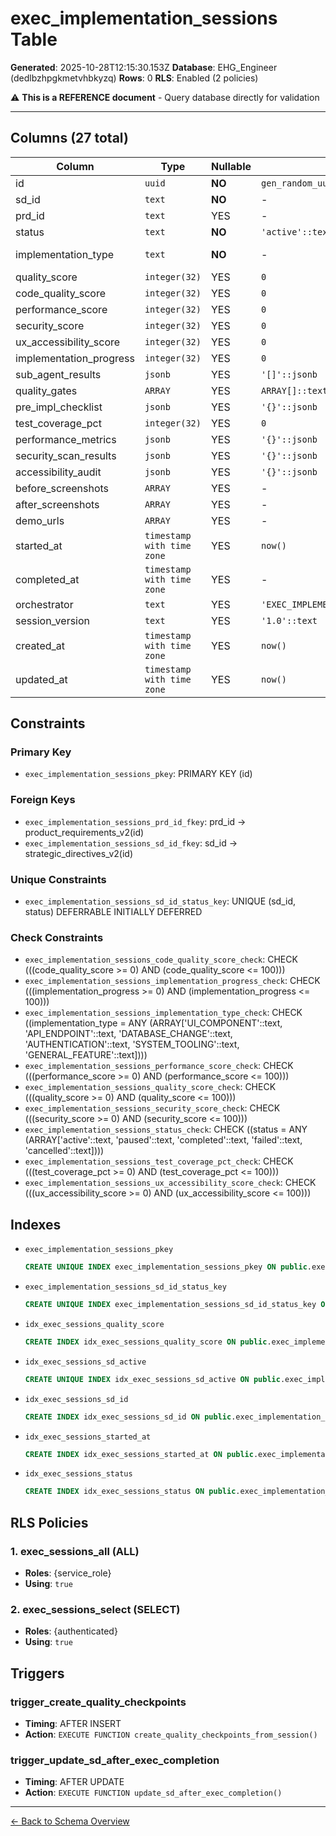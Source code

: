 # exec_implementation_sessions Table

**Generated**: 2025-10-28T12:15:30.153Z
**Database**: EHG_Engineer (dedlbzhpgkmetvhbkyzq)
**Rows**: 0
**RLS**: Enabled (2 policies)

⚠️ **This is a REFERENCE document** - Query database directly for validation

---

## Columns (27 total)

| Column | Type | Nullable | Default | Description |
|--------|------|----------|---------|-------------|
| id | `uuid` | **NO** | `gen_random_uuid()` | - |
| sd_id | `text` | **NO** | - | - |
| prd_id | `text` | YES | - | - |
| status | `text` | **NO** | `'active'::text` | - |
| implementation_type | `text` | **NO** | - | Type of implementation: UI_COMPONENT/API_ENDPOINT/DATABASE_CHANGE/AUTHENTICATION/SYSTEM_TOOLING/GENERAL_FEATURE |
| quality_score | `integer(32)` | YES | `0` | Overall implementation quality score (0-100) |
| code_quality_score | `integer(32)` | YES | `0` | Code quality domain score (0-100) |
| performance_score | `integer(32)` | YES | `0` | Performance domain score (0-100) |
| security_score | `integer(32)` | YES | `0` | Security domain score (0-100) |
| ux_accessibility_score | `integer(32)` | YES | `0` | UX/Accessibility domain score (0-100) |
| implementation_progress | `integer(32)` | YES | `0` | - |
| sub_agent_results | `jsonb` | YES | `'[]'::jsonb` | JSON array of sub-agent activation results |
| quality_gates | `ARRAY` | YES | `ARRAY[]::text[]` | Array of required quality gates for implementation |
| pre_impl_checklist | `jsonb` | YES | `'{}'::jsonb` | - |
| test_coverage_pct | `integer(32)` | YES | `0` | - |
| performance_metrics | `jsonb` | YES | `'{}'::jsonb` | - |
| security_scan_results | `jsonb` | YES | `'{}'::jsonb` | - |
| accessibility_audit | `jsonb` | YES | `'{}'::jsonb` | - |
| before_screenshots | `ARRAY` | YES | - | - |
| after_screenshots | `ARRAY` | YES | - | - |
| demo_urls | `ARRAY` | YES | - | - |
| started_at | `timestamp with time zone` | YES | `now()` | - |
| completed_at | `timestamp with time zone` | YES | - | - |
| orchestrator | `text` | YES | `'EXEC_IMPLEMENTATION_EXCELLENCE_ORCHESTRATOR_v1.0'::text` | - |
| session_version | `text` | YES | `'1.0'::text` | - |
| created_at | `timestamp with time zone` | YES | `now()` | - |
| updated_at | `timestamp with time zone` | YES | `now()` | - |

## Constraints

### Primary Key
- `exec_implementation_sessions_pkey`: PRIMARY KEY (id)

### Foreign Keys
- `exec_implementation_sessions_prd_id_fkey`: prd_id → product_requirements_v2(id)
- `exec_implementation_sessions_sd_id_fkey`: sd_id → strategic_directives_v2(id)

### Unique Constraints
- `exec_implementation_sessions_sd_id_status_key`: UNIQUE (sd_id, status) DEFERRABLE INITIALLY DEFERRED

### Check Constraints
- `exec_implementation_sessions_code_quality_score_check`: CHECK (((code_quality_score >= 0) AND (code_quality_score <= 100)))
- `exec_implementation_sessions_implementation_progress_check`: CHECK (((implementation_progress >= 0) AND (implementation_progress <= 100)))
- `exec_implementation_sessions_implementation_type_check`: CHECK ((implementation_type = ANY (ARRAY['UI_COMPONENT'::text, 'API_ENDPOINT'::text, 'DATABASE_CHANGE'::text, 'AUTHENTICATION'::text, 'SYSTEM_TOOLING'::text, 'GENERAL_FEATURE'::text])))
- `exec_implementation_sessions_performance_score_check`: CHECK (((performance_score >= 0) AND (performance_score <= 100)))
- `exec_implementation_sessions_quality_score_check`: CHECK (((quality_score >= 0) AND (quality_score <= 100)))
- `exec_implementation_sessions_security_score_check`: CHECK (((security_score >= 0) AND (security_score <= 100)))
- `exec_implementation_sessions_status_check`: CHECK ((status = ANY (ARRAY['active'::text, 'paused'::text, 'completed'::text, 'failed'::text, 'cancelled'::text])))
- `exec_implementation_sessions_test_coverage_pct_check`: CHECK (((test_coverage_pct >= 0) AND (test_coverage_pct <= 100)))
- `exec_implementation_sessions_ux_accessibility_score_check`: CHECK (((ux_accessibility_score >= 0) AND (ux_accessibility_score <= 100)))

## Indexes

- `exec_implementation_sessions_pkey`
  ```sql
  CREATE UNIQUE INDEX exec_implementation_sessions_pkey ON public.exec_implementation_sessions USING btree (id)
  ```
- `exec_implementation_sessions_sd_id_status_key`
  ```sql
  CREATE UNIQUE INDEX exec_implementation_sessions_sd_id_status_key ON public.exec_implementation_sessions USING btree (sd_id, status)
  ```
- `idx_exec_sessions_quality_score`
  ```sql
  CREATE INDEX idx_exec_sessions_quality_score ON public.exec_implementation_sessions USING btree (quality_score)
  ```
- `idx_exec_sessions_sd_active`
  ```sql
  CREATE UNIQUE INDEX idx_exec_sessions_sd_active ON public.exec_implementation_sessions USING btree (sd_id) WHERE (status = 'active'::text)
  ```
- `idx_exec_sessions_sd_id`
  ```sql
  CREATE INDEX idx_exec_sessions_sd_id ON public.exec_implementation_sessions USING btree (sd_id)
  ```
- `idx_exec_sessions_started_at`
  ```sql
  CREATE INDEX idx_exec_sessions_started_at ON public.exec_implementation_sessions USING btree (started_at DESC)
  ```
- `idx_exec_sessions_status`
  ```sql
  CREATE INDEX idx_exec_sessions_status ON public.exec_implementation_sessions USING btree (status)
  ```

## RLS Policies

### 1. exec_sessions_all (ALL)

- **Roles**: {service_role}
- **Using**: `true`

### 2. exec_sessions_select (SELECT)

- **Roles**: {authenticated}
- **Using**: `true`

## Triggers

### trigger_create_quality_checkpoints

- **Timing**: AFTER INSERT
- **Action**: `EXECUTE FUNCTION create_quality_checkpoints_from_session()`

### trigger_update_sd_after_exec_completion

- **Timing**: AFTER UPDATE
- **Action**: `EXECUTE FUNCTION update_sd_after_exec_completion()`

---

[← Back to Schema Overview](../database-schema-overview.md)
